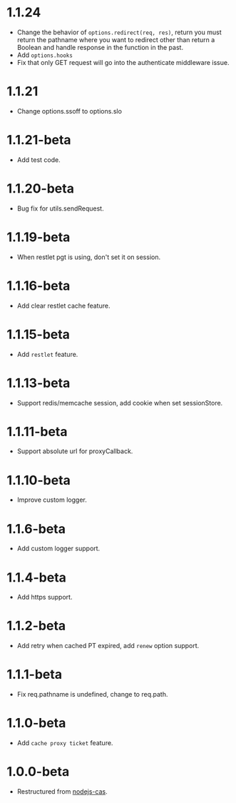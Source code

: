 1.1.24
=================
* Change the behavior of `options.redirect(req, res)`, return you must return the pathname where you want to redirect other than return a Boolean and handle response in the function in the past.
* Add `options.hooks`
* Fix that only GET request will go into the authenticate middleware issue.

1.1.21
=================
* Change options.ssoff to options.slo

1.1.21-beta
=================
* Add test code.

1.1.20-beta
=================
* Bug fix for utils.sendRequest.

1.1.19-beta
=================
* When restlet pgt is using, don't set it on session.

1.1.16-beta
=================
* Add clear restlet cache feature.

1.1.15-beta
=================
* Add `restlet` feature.

1.1.13-beta
=================
* Support redis/memcache session, add cookie when set sessionStore.

1.1.11-beta
=================
* Support absolute url for proxyCallback.

1.1.10-beta
=================
* Improve custom logger.

1.1.6-beta
=================
* Add custom logger support.

1.1.4-beta
=================
* Add https support.

1.1.2-beta
=================
* Add retry when cached PT expired, add `renew` option support.

1.1.1-beta
=================
* Fix req.pathname is undefined, change to req.path.

1.1.0-beta
=================
* Add `cache proxy ticket` feature.

1.0.0-beta
=================
* Restructured from [nodejs-cas](https://npmjs.com/package/nodejs-cas).
